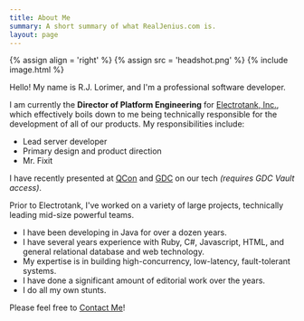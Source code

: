 ```yaml
---
title: About Me
summary: A short summary of what RealJenius.com is.
layout: page
---
```


{% assign align = 'right' %}
{% assign src = 'headshot.png' %}
{% include image.html %}

Hello! My name is R.J. Lorimer, and I'm a professional software developer.

I am currently the **Director of Platform Engineering** for [Electrotank, Inc.](http://www.electrotank.com), which effectively boils down to me being technically responsible for the development of all of our products. My responsibilities include:

* Lead server developer
* Primary design and product direction
* Mr. Fixit

I have recently presented at [QCon](http://qconnewyork.com/) and [GDC](http://www.gdcvault.com/play/1016590/Lag-Sucks-Making-Online-Gaming) on our tech *(requires GDC Vault access)*.

Prior to Electrotank, I've worked on a variety of large projects, technically leading mid-size powerful teams.

* I have been developing in Java for over a dozen years.
* I have several years experience with Ruby, C#, Javascript, HTML, and general relational database and web technology.
* My expertise is in building high-concurrency, low-latency, fault-tolerant systems.
* I have done a significant amount of editorial work over the years.
* I do all my own stunts.

Please feel free to [Contact Me](/contact.html)!